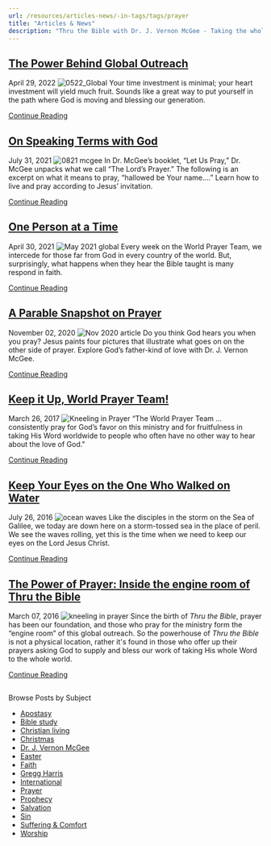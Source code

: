 ```yaml
---
url: /resources/articles-news/-in-tags/tags/prayer
title: "Articles & News"
description: "Thru the Bible with Dr. J. Vernon McGee - Taking the whole Word to the whole world"
---
```







## [The Power Behind Global Outreach](../../news/2022/04/29/the-power-behind-global-outreach)


April 29, 2022
![](https://www.ttb.org/images/default-source/features-and-news/0522_global86de4195-0363-4244-9a4e-841c3fb2b6c4.jpg?sfvrsn=7d041816_1 "0522_Global")
Your time investment is minimal; your heart investment will yield much fruit. Sounds like a great way to put yourself in the path where God is moving and blessing our generation.


[Continue Reading](../../news/2022/04/29/the-power-behind-global-outreach)




## [On Speaking Terms with God](../../features/2021/07/31/on-speaking-terms-with-god)


July 31, 2021
![](https://www.ttb.org/images/default-source/features-and-news/0821-mcgee9dfdb9d7-00eb-4172-a225-77d4261cf63e.jpg?sfvrsn=dbed1f16_1 "0821 mcgee")
In Dr. McGee’s booklet, “Let Us Pray,” Dr. McGee unpacks what we call “The Lord’s Prayer.” The following is an excerpt on what it means to pray, “hallowed be Your name….” Learn how to live and pray according to Jesus’ invitation.


[Continue Reading](../../features/2021/07/31/on-speaking-terms-with-god)




## [One Person at a Time](../../news/2021/04/30/one-person-at-a-time)


April 30, 2021
![](https://www.ttb.org/images/default-source/features-and-news/may-2021-global2534387c-4ad2-47c0-95ee-8139183789ff.jpg?sfvrsn=8c9e1f16_1 "May 2021 global")
Every week on the World Prayer Team, we intercede for those far from God in every country of the world. But, surprisingly, what happens when they hear the Bible taught is many respond in faith.


[Continue Reading](../../news/2021/04/30/one-person-at-a-time)




## [A Parable Snapshot on Prayer](../../features/2020/11/02/a-parable-snapshot-on-prayer)


November 02, 2020
![](https://www.ttb.org/images/default-source/features-and-news/nov-2020-article1633c222-a29f-4b5c-8619-4aba479708ae.jpg?sfvrsn=9a621f16_3 "Nov 2020 article")
Do you think God hears you when you pray? Jesus paints four pictures that illustrate what goes on on the other side of prayer. Explore God’s father-kind of love with Dr. J. Vernon McGee.


[Continue Reading](../../features/2020/11/02/a-parable-snapshot-on-prayer)




## [Keep it Up, World Prayer Team!](../../news/2017/03/26/keep-it-up-world-prayer-team!)


March 26, 2017
![Kneeling in Prayer](https://www.ttb.org/images/default-source/Features-and-News/kneeling-in-prayerb5fe70bc3a386c16a304ff00002a62bc.jpg?sfvrsn=70c61c16_0 "Kneeling in Prayer")
“The World Prayer Team ... consistently pray for God’s favor on this ministry and for fruitfulness in taking His Word worldwide to people who often have no other way to hear about the love of God."


[Continue Reading](../../news/2017/03/26/keep-it-up-world-prayer-team!)




## [Keep Your Eyes on the One Who Walked on Water](../../features/2016/07/27/keep-your-eyes-on-the-one-who-walked-on-water)


July 26, 2016
![ocean waves](https://www.ttb.org/images/default-source/Features-and-News/ocean_for-web.jpg?sfvrsn=28dc1c16_0 "ocean_for web")
Like the disciples in the storm on the Sea of Galilee, we today are down here on a storm-tossed sea in the place of peril. We see the waves rolling, yet this is the time when we need to keep our eyes on the Lord Jesus Christ.


[Continue Reading](../../features/2016/07/27/keep-your-eyes-on-the-one-who-walked-on-water)




## [The Power of Prayer: Inside the engine room of Thru the Bible](../../news/2016/03/07/the-power-of-prayer)


March 07, 2016
![kneeling in prayer](https://www.ttb.org/images/default-source/Features-and-News/kneeling-in-prayer.jpg?sfvrsn=de081c16_0 "Kneeling in Prayer")
Since the birth of *Thru the Bible*, prayer has been our foundation, and those who pray for the ministry form the “engine room” of this global outreach. So the powerhouse of *Thru the Bible* is not a physical location, rather it's found in those who offer up their prayers asking God to supply and bless our work of taking His whole Word to the whole world. 


[Continue Reading](../../news/2016/03/07/the-power-of-prayer)








## 
 Browse Posts by Subject


* [Apostasy](/resources/articles-news/-in-tags/tags/Apostasy)
* [Bible study](/resources/articles-news/-in-tags/tags/Bible-study)
* [Christian living](/resources/articles-news/-in-tags/tags/Christian-living)
* [Christmas](/resources/articles-news/-in-tags/tags/Christmas)
* [Dr. J. Vernon McGee](/resources/articles-news/-in-tags/tags/Dr-J-Vernon-McGee)
* [Easter](/resources/articles-news/-in-tags/tags/easter)
* [Faith](/resources/articles-news/-in-tags/tags/Faith)
* [Gregg Harris](/resources/articles-news/-in-tags/tags/Gregg-Harris)
* [International](/resources/articles-news/-in-tags/tags/International)
* [Prayer](/resources/articles-news/-in-tags/tags/prayer)
* [Prophecy](/resources/articles-news/-in-tags/tags/Prophecy)
* [Salvation](/resources/articles-news/-in-tags/tags/Salvation)
* [Sin](/resources/articles-news/-in-tags/tags/sin)
* [Suffering & Comfort](/resources/articles-news/-in-tags/tags/Suffering-Comfort)
* [Worship](/resources/articles-news/-in-tags/tags/worship)






